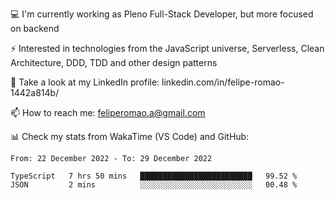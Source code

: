 💻 I'm currently working as Pleno Full-Stack Developer, but more focused on backend

⚡ Interested in technologies from the JavaScript universe, Serverless, Clean Architecture, DDD, TDD and other design patterns

👥 Take a look at my LinkedIn profile: linkedin.com/in/felipe-romao-1442a814b/

📫 How to reach me: feliperomao.a@gmail.com

📊 Check my stats from WakaTime (VS Code) and GitHub:

<!--START_SECTION:waka-->

```text
From: 22 December 2022 - To: 29 December 2022

TypeScript   7 hrs 50 mins   █████████████████████████   99.52 %
JSON         2 mins          ░░░░░░░░░░░░░░░░░░░░░░░░░   00.48 %
```

<!--END_SECTION:waka-->
